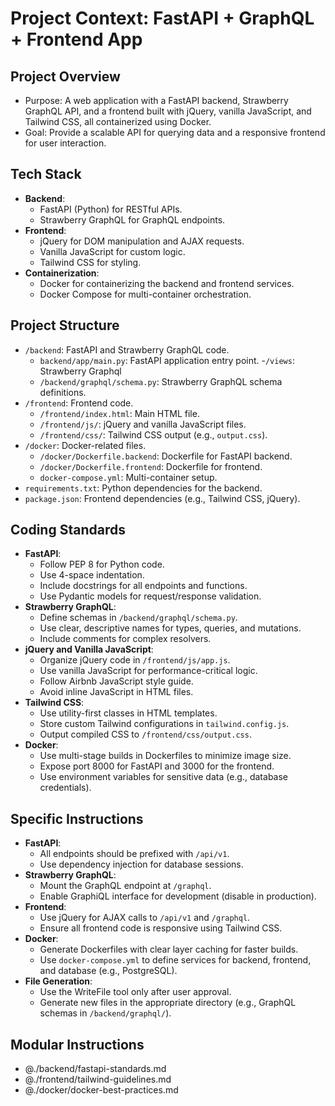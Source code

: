 # Project Context: FastAPI + GraphQL + Frontend App

## Project Overview
- Purpose: A web application with a FastAPI backend, Strawberry GraphQL API, and a frontend built with jQuery, vanilla JavaScript, and Tailwind CSS, all containerized using Docker.
- Goal: Provide a scalable API for querying data and a responsive frontend for user interaction.

## Tech Stack
- **Backend**:
  - FastAPI (Python) for RESTful APIs.
  - Strawberry GraphQL for GraphQL endpoints.
- **Frontend**:
  - jQuery for DOM manipulation and AJAX requests.
  - Vanilla JavaScript for custom logic.
  - Tailwind CSS for styling.
- **Containerization**:
  - Docker for containerizing the backend and frontend services.
  - Docker Compose for multi-container orchestration.

## Project Structure
- `/backend`: FastAPI and Strawberry GraphQL code.
  - `backend/app/main.py`: FastAPI application entry point.
  -`/views`: Strawberry Graphql
  - `/backend/graphql/schema.py`: Strawberry GraphQL schema definitions.
- `/frontend`: Frontend code.
  - `/frontend/index.html`: Main HTML file.
  - `/frontend/js/`: jQuery and vanilla JavaScript files.
  - `/frontend/css/`: Tailwind CSS output (e.g., `output.css`).
- `/docker`: Docker-related files.
  - `/docker/Dockerfile.backend`: Dockerfile for FastAPI backend.
  - `/docker/Dockerfile.frontend`: Dockerfile for frontend.
  - `docker-compose.yml`: Multi-container setup.
- `requirements.txt`: Python dependencies for the backend.
- `package.json`: Frontend dependencies (e.g., Tailwind CSS, jQuery).

## Coding Standards
- **FastAPI**:
  - Follow PEP 8 for Python code.
  - Use 4-space indentation.
  - Include docstrings for all endpoints and functions.
  - Use Pydantic models for request/response validation.
- **Strawberry GraphQL**:
  - Define schemas in `/backend/graphql/schema.py`.
  - Use clear, descriptive names for types, queries, and mutations.
  - Include comments for complex resolvers.
- **jQuery and Vanilla JavaScript**:
  - Organize jQuery code in `/frontend/js/app.js`.
  - Use vanilla JavaScript for performance-critical logic.
  - Follow Airbnb JavaScript style guide.
  - Avoid inline JavaScript in HTML files.
- **Tailwind CSS**:
  - Use utility-first classes in HTML templates.
  - Store custom Tailwind configurations in `tailwind.config.js`.
  - Output compiled CSS to `/frontend/css/output.css`.
- **Docker**:
  - Use multi-stage builds in Dockerfiles to minimize image size.
  - Expose port 8000 for FastAPI and 3000 for the frontend.
  - Use environment variables for sensitive data (e.g., database credentials).

## Specific Instructions
- **FastAPI**:
  - All endpoints should be prefixed with `/api/v1`.
  - Use dependency injection for database sessions.
- **Strawberry GraphQL**:
  - Mount the GraphQL endpoint at `/graphql`.
  - Enable GraphiQL interface for development (disable in production).
- **Frontend**:
  - Use jQuery for AJAX calls to `/api/v1` and `/graphql`.
  - Ensure all frontend code is responsive using Tailwind CSS.
- **Docker**:
  - Generate Dockerfiles with clear layer caching for faster builds.
  - Use `docker-compose.yml` to define services for backend, frontend, and database (e.g., PostgreSQL).
- **File Generation**:
  - Use the WriteFile tool only after user approval.
  - Generate new files in the appropriate directory (e.g., GraphQL schemas in `/backend/graphql/`).

## Modular Instructions
- @./backend/fastapi-standards.md
- @./frontend/tailwind-guidelines.md
- @./docker/docker-best-practices.md